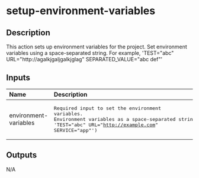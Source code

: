 # setup-environment-variables

<!-- actdocs start -->

## Description

This action sets up environment variables for the project.
Set environment variables using a space-separated string.
For example, 'TEST="abc" URL="http://agalkjgaljgalkjglag" SEPARATED_VALUE="abc def"'

## Inputs

| Name | Description | Default | Required |
| :--- | :---------- | :------ | :------: |
| environment-variables | <pre>Required input to set the environment variables.<br>Environment variables as a space-separated string (e.g., 'TEST="abc" URL="http://example.com" SERVICE="app"')</pre> | n/a | yes |

## Outputs

N/A

<!-- actdocs end -->


